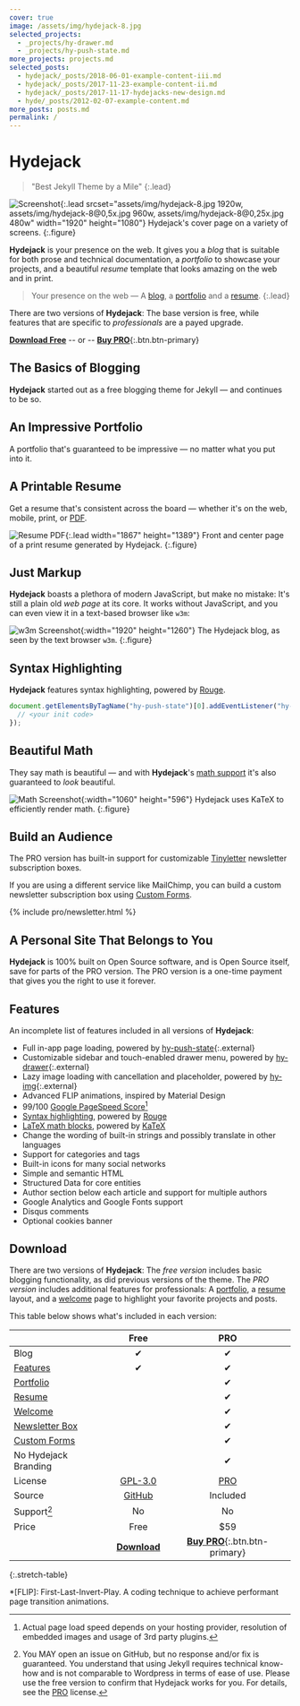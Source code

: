 ```yaml
---
cover: true
image: /assets/img/hydejack-8.jpg
selected_projects:
  - _projects/hy-drawer.md
  - _projects/hy-push-state.md
more_projects: projects.md
selected_posts:
  - hydejack/_posts/2018-06-01-example-content-iii.md
  - hydejack/_posts/2017-11-23-example-content-ii.md
  - hydejack/_posts/2017-11-17-hydejacks-new-design.md
  - hyde/_posts/2012-02-07-example-content.md
more_posts: posts.md
permalink: /
---
```


# Hydejack

> "Best Jekyll Theme by a Mile"
{:.lead}

![Screenshot](assets/img/hydejack-8.jpg){:.lead srcset="assets/img/hydejack-8.jpg 1920w, assets/img/hydejack-8@0,5x.jpg 960w, assets/img/hydejack-8@0,25x.jpg 480w" width="1920" height="1080"}
Hydejack's cover page on a variety of screens.
{:.figure}

**Hydejack** is your presence on the web. It gives you a *blog* that is suitable for both prose and technical documentation, a *portfolio* to showcase your projects, and a beautiful *resume* template that looks amazing on the web and in print.

> Your presence on the web — A [blog], a [portfolio] and a [resume].
{:.lead}

There are two versions of **Hydejack**: The base version is free, while features that are specific to *professionals* are a payed upgrade.

[**Download Free**][kit]
-- or --
[**Buy PRO**][buy]{:.btn.btn-primary}


## The Basics of Blogging
**Hydejack** started out as a free blogging theme for Jekyll — and continues to be so.

<!--posts-->


## An Impressive Portfolio
A portfolio that's guaranteed to be impressive — no matter what you put into it.

<!--projects-->


## A Printable Resume
Get a resume that's consistent across the board — whether it's on the web, mobile, print, or [PDF](assets/Resume.pdf).

![Resume PDF](assets/img/resume.png){:.lead width="1867" height="1389"}
Front and center page of a print resume generated by Hydejack.
{:.figure}


## Just Markup
**Hydejack** boasts a plethora of modern JavaScript, but make no mistake: It's still a plain old *web page* at its core. It works without JavaScript, and you can even view it in a text-based browser like `w3m`:

![w3m Screenshot](assets/img/w3m.png){:width="1920" height="1260"}
The Hydejack blog, as seen by the text browser `w3m`.
{:.figure}


<!-- ## Fun for Machines to Read
**Hydejack** is fun for humans to read, but it's even more fun for machines, thanks to Structured Data.

![Structured Data testing tool](assets/img/sdtt.png)
Google's structured data testing tool showing the entities found on Hydejack's TODO page.
{:.figure}

If you don't want robots to reading your site, you can disable this feature with just one setting. -->


<!-- ## Speed isn't Everything...
...it's the most important thing — which is why **Hydejack** is insanely fast. TODO -->


## Syntax Highlighting
**Hydejack** features syntax highlighting, powered by [Rouge].

```js
document.getElementsByTagName("hy-push-state")[0].addEventListener("hy-push-state-load", function() {
  // <your init code>
});
```


## Beautiful Math
They say math is beautiful — and with **Hydejack**'s [math support][latex] it's also guaranteed to *look* beautiful.

![Math Screenshot](assets/img/example-content-iii.jpg){:width="1060" height="596"}
Hydejack uses KaTeX to efficiently render math.
{:.figure}

<!-- $$
\begin{aligned}
  \phi(x,y) &= \phi \left(\sum_{i=1}^n x_ie_i, \sum_{j=1}^n y_je_j \right) \\[2em]
            &= \sum_{i=1}^n \sum_{j=1}^n x_i y_j \phi(e_i, e_j)            \\[2em]
            &= (x_1, \ldots, x_n)
               \left(\begin{array}{ccc}
                 \phi(e_1, e_1)  & \cdots & \phi(e_1, e_n) \\
                 \vdots          & \ddots & \vdots         \\
                 \phi(e_n, e_1)  & \cdots & \phi(e_n, e_n)
               \end{array}\right)
               \left(\begin{array}{c}
                 y_1    \\
                 \vdots \\
                 y_n
               \end{array}\right)
\end{aligned}
$$ -->


## Build an Audience
The PRO version has built-in support for customizable [Tinyletter] newsletter subscription boxes.

If you are using a different service like MailChimp, you can build a custom newsletter subscription box using [Custom Forms][forms].

{% include pro/newsletter.html %}


## A Personal Site That Belongs to You
**Hydejack** is 100% built on Open Source software, and is Open Source itself, save for parts of the PRO version. The PRO version is a one-time payment that gives you the right to use it forever.


## Features
An incomplete list of features included in all versions of **Hydejack**:

* Full in-app page loading, powered by [hy-push-state]{:.external}
* Customizable sidebar and touch-enabled drawer menu, powered by [hy-drawer]{:.external}
* Lazy image loading with cancellation and placeholder, powered by [hy-img]{:.external}
* Advanced FLIP animations, inspired by Material Design
* 99/100 [Google PageSpeed Score][gpss][^2]
* [Syntax highlighting](#syntax-highlighting), powered by [Rouge]
* [LaTeX math blocks][latex], powered by [KaTeX]
* Change the wording of built-in strings and possibly translate in other languages
* Support for categories and tags
* Built-in icons for many social networks
* Simple and semantic HTML
* Structured Data for core entities
* Author section below each article and support for multiple authors
* Google Analytics and Google Fonts support
* Disqus comments
* Optional cookies banner


## Download
There are two versions of **Hydejack**: The *free version* includes basic blogging functionality, as did previous versions of the theme.
The *PRO version* includes additional features for professionals:
A [portfolio], a [resume] layout, and a [welcome] page to highlight your favorite projects and posts.

This table below shows what's included in each version:

|                        | Free           | PRO      |
|:-----------------------|:--------------:|:--------:|
| Blog                   | &#x2714;       | &#x2714; |
| [Features]             | &#x2714;       | &#x2714; |
| [Portfolio]            |                | &#x2714; |
| [Resume]               |                | &#x2714; |
| [Welcome]              |                | &#x2714; |
| [Newsletter Box][news] |                | &#x2714; |
| [Custom Forms][forms]  |                | &#x2714; |
| No Hydejack Branding   |                | &#x2714; |
| License                | [GPL-3.0][lic] | [PRO]    |
| Source                 | [GitHub][src]  | Included |
| Support[^1]            | No             | No       |
| Price                  | Free           | $59      |
| | [**Download**][kit] | [**Buy PRO**][buy]{:.btn.btn-primary} |
{:.stretch-table}

[^1]: You MAY open an issue on GitHub, but no response and/or fix is guaranteed.
      You understand that using Jekyll requires technical know-how and is not comparable to Wordpress in terms of ease of use. Please use the free version to confirm that Hydejack works for you. For details, see the [PRO] license.

[^2]: Actual page load speed depends on your hosting provider, resolution of embedded images and usage of 3rd party plugins.

[blog]: !blog.md
[portfolio]: projects.md
[resume]: resume.md
[download]: download.md
[welcome]: #
[forms]: forms-by-example.md

[features]: #features
[news]: #build-an-audience
[syntax]: #syntax-highlighting
[latex]: hydejack/_posts/2018-06-01-example-content-iii.md#math

[lic]: LICENSE.md
[pro]: licenses/PRO.md
[docs]: docs/8.0.0-beta.9/README.md

[kit]: https://github.com/qwtel/hydejack-starter-kit/archive/v8.0.0-beta.9.zip
[src]: https://github.com/qwtel/hydejack
[gem]: https://rubygems.org/gems/jekyll-theme-hydejack
[buy]: https://app.simplegoods.co/i/NATYVLYT

[gpss]: https://developers.google.com/speed/pagespeed/insights/?url=https%3A%2F%2Fhydejack.com%2F
[hy-push-state]: https://qwtel.com/hy-push-state/
[hy-drawer]: https://qwtel.com/hy-drawer/
[hy-img]: https://qwtel.com/hy-img/
[rouge]: http://rouge.jneen.net
[katex]: https://khan.github.io/KaTeX/
[tinyletter]: https://tinyletter.com/

*[FLIP]: First-Last-Invert-Play. A coding technique to achieve performant page transition animations.

